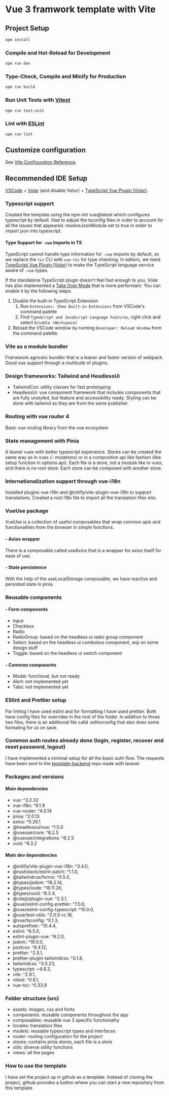 # Vue 3 framwork template with Vite

## Project Setup

```sh
npm install
```

### Compile and Hot-Reload for Development

```sh
npm run dev
```

### Type-Check, Compile and Minify for Production

```sh
npm run build
```

### Run Unit Tests with [Vitest](https://vitest.dev/)

```sh
npm run test:unit
```

### Lint with [ESLint](https://eslint.org/)

```sh
npm run lint
```

## Customize configuration

See [Vite Configuration Reference](https://vitejs.dev/config/).

## Recommended IDE Setup

[VSCode](https://code.visualstudio.com/) + [Volar](https://marketplace.visualstudio.com/items?itemName=johnsoncodehk.volar) (and disable Vetur) + [TypeScript Vue Plugin (Volar)](https://marketplace.visualstudio.com/items?itemName=johnsoncodehk.vscode-typescript-vue-plugin).

### Typescript support

Created the template using the npm init vue@latest which configures typescript by default. Had to adjust the tsconfig files in order to account for
all the issues that appeared. resolveJsonModule set to true in order to import json into typescript.

#### Type Support for `.vue` Imports in TS

TypeScript cannot handle type information for `.vue` imports by default, so we replace the `tsc` CLI with `vue-tsc` for type checking. In editors, we need [TypeScript Vue Plugin (Volar)](https://marketplace.visualstudio.com/items?itemName=johnsoncodehk.vscode-typescript-vue-plugin) to make the TypeScript language service aware of `.vue` types.

If the standalone TypeScript plugin doesn't feel fast enough to you, Volar has also implemented a [Take Over Mode](https://github.com/johnsoncodehk/volar/discussions/471#discussioncomment-1361669) that is more performant. You can enable it by the following steps:

1. Disable the built-in TypeScript Extension
    1. Run `Extensions: Show Built-in Extensions` from VSCode's command palette
    2. Find `TypeScript and JavaScript Language Features`, right click and select `Disable (Workspace)`
2. Reload the VSCode window by running `Developer: Reload Window` from the command palette.

### Vite as a module bundler

Framework agnostic bundler that is a leaner and faster version of webpack. Good vue support through a multitude of plugins.

### Design frameworks: Tailwind and HeadlessUi

-   TailwindCss: utility classes for fast prototyping
-   HeadlessUi: vue component framework that includes components that are fully unstyled, but feature and accessibility ready. Styling can be done with tailwind as they are from the same publisher.

### Routing with vue router 4

Basic vue routing library from the vue ecosystem

### State management with Pinia

A leaner vuex with better typescript experience. Stores can be created the same way as in vuex (- mutations) or in a composition api like fashion (like setup function in options api). Each file is a store, not a module like in vuex, and there is no root store. Each store can be composed with another store.

### Internationalization support through vue-i18n

Installed plugins vue-i18n and @intlify/vite-plugin-vue-i18n to support translations. Created a root i18n file to import all the translation files into.

### VueUse package

VueUse is a collection of useful composables that wrap common apis and functionalities from the browser in simple functions.

#### - Axios wrapper

There is a composable called useAxios that is a wrapper for axios itself for ease of use.

#### - State persistence

With the help of the useLocalStorage composable, we have reactive and persisted state in pinia.

### Reusable components

#### - Form components

-   Input
-   Checkbox
-   Radio
-   RadioGroup: based on the headless ui radio group component
-   Select: based on the headless ui combobox component, wip on some design stuff
-   Toggle: based on the headless ui switch component

#### - Common components

-   Modal: functional, but not ready
-   Alert: not implemented yet
-   Tabs: not implemented yet

### ESlint and Prettier setup

For linting I have used eslint and for formatting I have used prettier. Both have config files for overrides in the root of the folder. In addition to those two files, there is an additional file calld .editorconfig that also does some formating for us on save.

### Common auth routes already done (login, register, recover and reset password, logout)

I have implemented a minimal setup for all the basic auth flow. The requests have been sent to the [template-backend](https://github.com/genuineq/template-backend) repo made with laravel.

### Packages and versions

#### Main dependencies
- vue: ^3.2.32
- vue-i18n: ^9.1.9
- vue-router: ^4.0.14
- pinia: ^2.0.13
- axios: ^0.26.1
- @headlessui/vue: ^1.5.0
- @vueuse/core: ^8.2.5
- @vueuse/integrations: ^8.2.5
- uuid: ^8.3.2

#### Main dev dependencies
- @intlify/vite-plugin-vue-i18n: ^3.4.0,
- @rushstack/eslint-patch: ^1.1.0,
- @tailwindcss/forms: ^0.5.0,
- @types/jsdom: ^16.2.14,
- @types/node: ^16.11.26,
- @types/uuid: ^8.3.4,
- @vitejs/plugin-vue: ^2.3.1,
- @vue/eslint-config-prettier: ^7.0.0,
- @vue/eslint-config-typescript: ^10.0.0,
- @vue/test-utils: ^2.0.0-rc.18,
- @vue/tsconfig: ^0.1.3,
- autoprefixer: ^10.4.4,
- eslint: ^8.5.0,
- eslint-plugin-vue: ^8.2.0,
- jsdom: ^19.0.0,
- postcss: ^8.4.12,
- prettier: ^2.5.1,
- prettier-plugin-tailwindcss: ^0.1.8,
- tailwindcss: ^3.0.23,
- typescript: ~4.6.3,
- vite: ^2.9.1,
- vitest: ^0.8.1,
- vue-tsc: ^0.33.9

### Folder structure (src)
- assets: images, css and fonts
- components: reusable components throughout the app
- composables: reusable vue 3 specific functionality
- locales: translation files
- models: reusable typescript types and interfaces
- router: routing configuration for the project
- stores: contains pinia stores, each file is a store
- utils: diverse utility functions
- views: all the pages

### How to use the template
I have set the project up in github as a template. Instead of cloning the project, github provides a button where you can start a new repository from this template.



